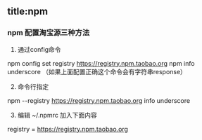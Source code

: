 title:npm
---
### npm 配置淘宝源三种方法
1. 通过config命令

npm config set registry https://registry.npm.taobao.org 
npm info underscore （如果上面配置正确这个命令会有字符串response）

2. 命令行指定

npm --registry https://registry.npm.taobao.org info underscore

3. 编辑 ~/.npmrc 加入下面内容

registry = https://registry.npm.taobao.org
